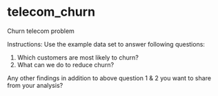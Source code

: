 # telecom_churn
Churn telecom problem

Instructions: Use the example data set to answer following questions:
1. Which customers are most likely to churn?
2. What can we do to reduce churn?

Any other findings in addition to above question 1 & 2 you want to share from your analysis?

